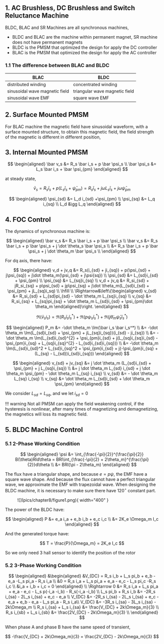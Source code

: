 ## 1. AC Brushless, DC Brushless and Switch Reluctance Machine
BLDC, BLAC and SR Machines are all synchronous machines, 

* BLDC and BLAC are the machine within permanent magnet, SR machine does not have permanent magnets
* BLDC is the PMSM that optimized the design for apply the DC controller
* BLAC is the PMSM that optimized the design for apply the AC controller

### 1.1 The difference between BLAC and BLDC

|BLAC|BLDC|
|----|----|
|distributed winding|concentrated winding|
|sinusoidal wave magnetic field|triangular wave magnetic field|
|sinusoidal wave EMF|square wave EMF|

## 2. Surface Mounted PMSM

For BLAC machine the magnetic field have sinusoidal waveform, with a surface mounted structure, to obtain this magnetic field, the field strength of the magnetic is different in different position,

## 3. Internal Mounted PMSM


$$
\begin{aligned}
\bar v_s &= R_s \bar i_s + p \bar \psi_s \\
\bar \psi_s &= L_s \bar i_s + \bar \psi_{pm}
\end{aligned}
$$

at steady state, 

$$
\bar v_s = R_s \bar i_s + p(L_s \bar i_s + \bar \psi_{pm}) = R_s \bar i_s + j\omega L_s \bar i_s + j\omega \bar \psi_{pm}
$$

$$
\begin{aligned}
\psi_{sd} &= L_d i_{sd} +\psi_{pm} \\
\psi_{sq} &= L_q i_{sq} \\
L_d &\gg L_q
\end{aligned}
$$

## 4. FOC Control
The dynamics of synchronous machine is:

$$
\begin{aligned}
\bar v_s &= R_s \bar i_s + p \bar \psi_s \\
\bar v_s &= R_s \bar i_s + p \bar \psi_s + j \dot \theta_s \bar \psi_s \\
&= R_s \bar i_s + p \bar \psi_s + j \dot \theta_m \bar \psi_s \\
\end{aligned}
$$

For dq axis, there have:

$$
\begin{aligned}
v_d + jv_q &= R_s(i_{sd} + ji_{sq}) + p(\psi_{sd} + j\psi_{sq}) + j\dot \theta_m(\psi_{sd} + j\psi{sq}) \\
\psi_{sd} &= L_{sd}i_{sd} + \psi_{pm} \\
\psi_{sq} &= L_{sq}i_{sq} \\
v_d + jv_q &= R_si_{sd} + jR_si_{sq} + p\psi_{sd} + jp\psi_{sq} + j\dot \theta_m(L_{sd}i_{sd} + \psi_{pm} + jL_{sq}i_sq) \\ \hfill \\
\Rightarrow&\left\{\begin{aligned}
v_{sd} &= R_si_{sd} + L_{sd}pi_{sd} - \dot \theta_m L_{sq}i_{sq} \\ 
v_{sq} &= R_si_{sq} + L_{sq}pi_{sq} + \dot \theta_m L_{sd}i_{sd} + \psi_{pm}\dot \theta_m
\end{aligned}\right.
\end{aligned}
$$

$$
\Re(\bar v_s i_s) = \Re(R_s \bar i_s \bar i_s^*) + \Re(p\psi_s \bar i_s^*) + \Re(j\dot \theta_m \bar \psi_s \bar i_s^*)
$$

$$
\begin{aligned}
P_m &= -\dot \theta_m \Im(\bar i_s \bar i_s^*) \\
&= -\dot \theta_m \Im(L_{sd}i_{sd} + \psi_{pm} + jL_{sq}i_{sq})(i_{sd} - ji_{sq}) \\
&= -\dot \theta_m \Im(L_{sd}i_{sd}^{2} + \psi_{pm}i_{sd} + j(L_{sq}i_{sq}i_{sd} - \psi_{pm}i_{sq} + L_{sq}i_{sq}^{2} - L_{sd}i_{sd}i_{sq})) \\
&= -\dot \theta_m \Im(L_{sd}i_{sd}^2 + L_{sd}i_{sq}^2 + \psi_{pm}i_{sd} + j(-\psi_{pm}i_{sq} + (L_{sq} - L_{sd})i_{sd}i_{sq}))
\end{aligned}
$$

$$
\begin{aligned}
v_{sd} + jv_{sq} &= j \dot \theta_m (L_{sd}i_{sd} + \psi_{pm} + j L_{sq}i_{sq}) \\
&=  j \dot \theta_m L_{sd} i_{sd} +  j \dot \theta_m \psi_{pm} - \dot \theta_m L_{sq} i_{sq} \\
v_{sd} &= - \dot \theta_m L_{sq} i_{sq} \\
v_{sq} &= \dot \theta_m L_{sd}i_{sd} + \dot \theta_m \psi_{pm}
\end{aligned}
$$

We consider $L_{sd} = L_{sq}$, and we let $i_{sd} = 0$

!!! warning
    Not all PMSM can apply the field weakening control, if the hysteresis is nonlinear, after many times of magnetizing and demagnetizing, the magnetics will loss its magnetic field.

## 5. BLDC Machine Control

### 5.1 2-Phase Working Condition
$$
\begin{aligned}
\psi &= \int_{\frac{-\pi}{2}}^{\frac{\pi}{2}} B(\theta)Rld\theta = BRl\int_{\frac{-\pi}{2} + 2\theta_m}^{\frac{\pi}{2}}d\theta \\
&= BRl(\pi - 2\theta_m)
\end{aligned}
$$

The flux have a triangular shape, and because $e = p\psi$, the EMF have a square wave shape. And because the flux cannot have a perfect triangular wave, we approximate the EMF with trapezoidal wave. When designing the BLDC machine, it is necessary to make sure there have $120^\circ$ constant part.

<figure markdown="span">
    ![](pics/chapter8/figure1.png){ width="400" }
</figure>

The power of the BLDC have:

$$
\begin{aligned}
P &= e_a i_a + e_b i_b + e_c i_c \\
&= 2K_e \Omega_m I_c
\end{aligned}
$$

And the generated torque have:

$$
T = \frac{P}{\Omega_m} = 2K_e I_c
$$

So we only need 3 hall sensor to identify the position of the rotor

### 5.2 3-Phase Working Condition
$$
\begin{aligned}
&\begin{aligned}
&V_{DC} = R_s i_b + L_s pi_b + e_b - e_a -L_s pi_a - R_s i_a \\
&0 = R_s i_a + L_s pi_a + e_a - e_c - L_s pi_c -R_s i_c \\
&i_a + i_b + i_c = 0
\end{aligned} \\
\Rightarrow
0 &= R_s i_a + L_s pi_a + e_a - e_c - L_s p(-i_a -i_b) - R_s(-i_a -i_b) \\
L_s pi_b + R_s i_b &= -2R_s i_{sa} - 2L_s i_{sa} + e_c - e_a \\
V_{DC} &= -2R_s i_{sa} - 2L_s i_{sa} + e_c - e_a + e_b - e_a - L_s pi_a - R_s i_a\\
V_{DC} &= -3R_s i_{sa} - 3L_s i_{sa} - 2k\Omega_m \\
R_s i_{sa} + L_s i_{sa} &= \frac{V_{DC} + 2k\Omega_m}{3} \\
R_s i_{sb} + L_s i_{sb} &= \frac{2V_{DC} - 2k\Omega_m}{3} \\
\end{aligned}
$$

When phase A and phase B have the same speed of transient,

$$
-\frac{V_{DC} + 2k\Omega_m}{3} = \frac{2V_{DC} - 2k\Omega_m}{3}
$$